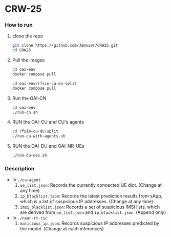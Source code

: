 # CRW-25

### How to run
1. clone the repo
    ```bash
    git clone https://github.com/Jamsier/CRW25.git
    cd CRW25
    ```
2. Pull the images
    ```bash
    cd oai-env
    docker compose pull

    cd oai-env/rfsim-cu-du-split
    docker compose pull
    ```
3. Run the OAI-CN
    ```bash
    cd oai-env
    ./run-cn.sh
    ```
4. RUN the OAI-CU and CU's agents
      ```bash
      cd rfsim-cu-du-split
      ./run-cu-with-agents.sh
      ```
5. RUN the OAI-DU and OAI-NR-UEs
    ```bash
    ./run-du-ues.sh
    ```


### Description
- In `./cu-agent`
    1. `ue_list.json`: Records the currently connected UE dict. (Change at any time)
    2. `ip_blacklist.json`: Records the latest prediction results from xApp, which is a list of suspicious IP addresses. (Change at any time)
    3. `imsi_blacklist.json`: Records a set of suspicious IMSI lists, which are derived from `ue_list.json` and `ip_blacklist.json`. (Append only)
- In `./near-rt-ric`
    1. `malicious_ip.json`: Records suspicious IP addresses predicted by the model. (Change at each inferences)
